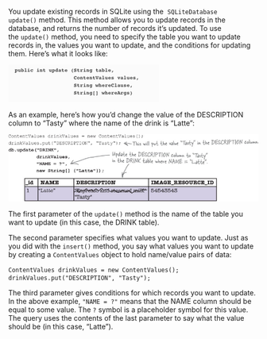You update existing records in SQLite using the 
`SQLiteDatabase update()` method. This method allows you to update records in the database, and returns the number of records it’s updated. To use the `update()` method, you need to specify the table you want to update records in, the values you want to update, and the conditions for updating them. Here’s what it looks like:

![](.guides/img/21.png)

As an example, here’s how you’d change the value of the DESCRIPTION column to “Tasty” where the name of the drink is “Latte”:

![](.guides/img/22.png)

The first parameter of the `update()` method is the name of the table you want to update (in this case, the DRINK table).

The second parameter specifies what values you want to update. Just as you did with the `insert()` method, you say what values you want to update by creating a `ContentValues` object to hold name/value pairs of data:
```
ContentValues drinkValues = new ContentValues();
drinkValues.put("DESCRIPTION", "Tasty");
```

The third parameter gives conditions for which records you want to update. In the above example, `"NAME = ?"` means that the NAME column should be equal to some value. The `?` symbol is a placeholder symbol for this value. The query uses the contents of the last parameter to say what the value should be (in this case, “Latte”).
